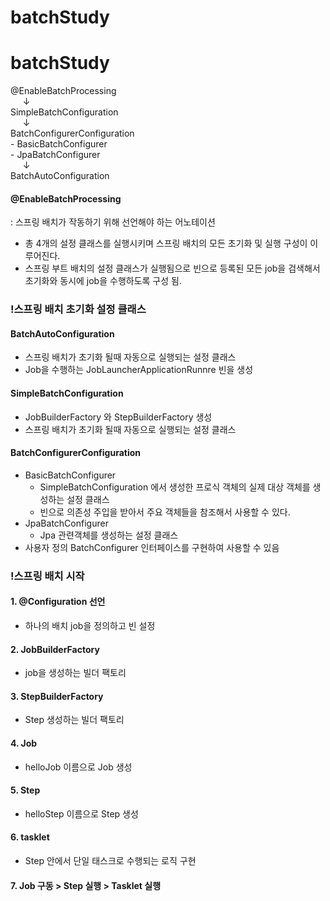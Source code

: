 # batchStudy

# batchStudy

@EnableBatchProcessing<br/>
&nbsp;&nbsp;&nbsp;&nbsp;&nbsp;↓<br/>
SimpleBatchConfiguration<br/>
&nbsp;&nbsp;&nbsp;&nbsp;&nbsp;↓<br/>
BatchConfigurerConfiguration
<br/>- BasicBatchConfigurer
<br/>- JpaBatchConfigurer<br/>
&nbsp;&nbsp;&nbsp;&nbsp;&nbsp;↓<br/>
BatchAutoConfiguration

#### @EnableBatchProcessing 
: 스프링 배치가 작동하기 위해 선언해야 하는 어노테이션
 - 총 4개의 설정 클래스를 실행시키며 스프링 배치의 모든 초기화 및 실행 구성이 이루어진다.
 - 스프링 부트 배치의 설정 클래스가 실행됨으로 빈으로 등록된 모든 job을 검색해서 
   초기화와 동시에 job을 수행하도록 구성 됨.

### !스프링 배치 초기화 설정 클래스
#### BatchAutoConfiguration
- 스프링 배치가 초기화 될때 자동으로 실행되는 설정 클래스
- Job을 수행하는 JobLauncherApplicationRunnre 빈을 생성

#### SimpleBatchConfiguration
- JobBuilderFactory 와 StepBuilderFactory 생성
- 스프링 배치가 초기화 될때 자동으로 실행되는 설정 클래스
 
#### BatchConfigurerConfiguration
- BasicBatchConfigurer
  - SimpleBatchConfiguration 에서 생성한 프로식 객체의 실제 대상 객체를 생성하는 설정 클래스
  - 빈으로 의존성 주입을 받아서 주요 객체들을 참조해서 사용할 수 있다.
- JpaBatchConfigurer
  - Jpa 관련객체를 생성하는 설정 클래스
- 사용자 정의 BatchConfigurer 인터페이스를 구현하여 사용할 수 있음

### !스프링 배치 시작

#### 1. @Configuration 선언
- 하나의 배치 job을 정의하고 빈 설정
#### 2. JobBuilderFactory 
- job을 생성하는 빌더 팩토리
#### 3. StepBuilderFactory
- Step 생성하는 빌더 팩토리
#### 4. Job
- helloJob 이름으로 Job 생성
#### 5. Step
- helloStep 이름으로 Step 생성
#### 6. tasklet
- Step 안에서 단일 태스크로 수행되는 로직 구현
#### 7. Job 구동 > Step 실행 > Tasklet 실행

